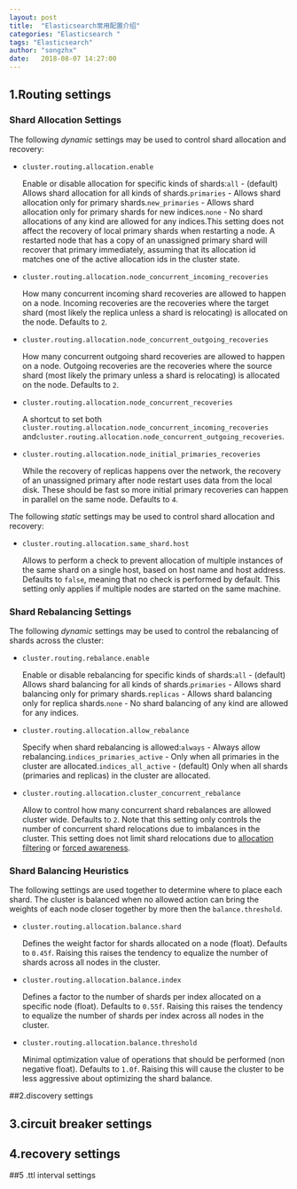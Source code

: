 ```yaml
---
layout: post
title:  "Elasticsearch常用配置介绍"
categories: "Elasticsearch "
tags: "Elasticsearch"
author: "songzhx"
date:   2018-08-07 14:27:00
---
```




## 1.Routing settings

### Shard Allocation Settings

The following *dynamic* settings may be used to control shard allocation and recovery:

- `cluster.routing.allocation.enable`

  Enable or disable allocation for specific kinds of shards:`all` - (default) Allows shard allocation for all kinds of shards.`primaries` - Allows shard allocation only for primary shards.`new_primaries` - Allows shard allocation only for primary shards for new indices.`none` - No shard allocations of any kind are allowed for any indices.This setting does not affect the recovery of local primary shards when restarting a node. A restarted node that has a copy of an unassigned primary shard will recover that primary immediately, assuming that its allocation id matches one of the active allocation ids in the cluster state.

- `cluster.routing.allocation.node_concurrent_incoming_recoveries`

  How many concurrent incoming shard recoveries are allowed to happen on a node. Incoming recoveries are the recoveries where the target shard (most likely the replica unless a shard is relocating) is allocated on the node. Defaults to `2`.

- `cluster.routing.allocation.node_concurrent_outgoing_recoveries`

  How many concurrent outgoing shard recoveries are allowed to happen on a node. Outgoing recoveries are the recoveries where the source shard (most likely the primary unless a shard is relocating) is allocated on the node. Defaults to `2`.

- `cluster.routing.allocation.node_concurrent_recoveries`

  A shortcut to set both `cluster.routing.allocation.node_concurrent_incoming_recoveries` and`cluster.routing.allocation.node_concurrent_outgoing_recoveries`.

- `cluster.routing.allocation.node_initial_primaries_recoveries`

  While the recovery of replicas happens over the network, the recovery of an unassigned primary after node restart uses data from the local disk. These should be fast so more initial primary recoveries can happen in parallel on the same node. Defaults to `4`.

The following *static* settings may be used to control shard allocation and recovery:

- `cluster.routing.allocation.same_shard.host`

  Allows to perform a check to prevent allocation of multiple instances of the same shard on a single host, based on host name and host address. Defaults to `false`, meaning that no check is performed by default. This setting only applies if multiple nodes are started on the same machine.

### Shard Rebalancing Settings

The following *dynamic* settings may be used to control the rebalancing of shards across the cluster:

- `cluster.routing.rebalance.enable`

  Enable or disable rebalancing for specific kinds of shards:`all` - (default) Allows shard balancing for all kinds of shards.`primaries` - Allows shard balancing only for primary shards.`replicas` - Allows shard balancing only for replica shards.`none` - No shard balancing of any kind are allowed for any indices.

- `cluster.routing.allocation.allow_rebalance`

  Specify when shard rebalancing is allowed:`always` - Always allow rebalancing.`indices_primaries_active` - Only when all primaries in the cluster are allocated.`indices_all_active` - (default) Only when all shards (primaries and replicas) in the cluster are allocated.

- `cluster.routing.allocation.cluster_concurrent_rebalance`

  Allow to control how many concurrent shard rebalances are allowed cluster wide. Defaults to `2`. Note that this setting only controls the number of concurrent shard relocations due to imbalances in the cluster. This setting does not limit shard relocations due to [allocation filtering](https://www.elastic.co/guide/en/elasticsearch/reference/5.2/allocation-filtering.html) or [forced awareness](https://www.elastic.co/guide/en/elasticsearch/reference/5.2/allocation-awareness.html#forced-awareness).

### Shard Balancing Heuristics

The following settings are used together to determine where to place each shard. The cluster is balanced when no allowed action can bring the weights of each node closer together by more then the `balance.threshold`.

- `cluster.routing.allocation.balance.shard`

  Defines the weight factor for shards allocated on a node (float). Defaults to `0.45f`. Raising this raises the tendency to equalize the number of shards across all nodes in the cluster.

- `cluster.routing.allocation.balance.index`

  Defines a factor to the number of shards per index allocated on a specific node (float). Defaults to `0.55f`. Raising this raises the tendency to equalize the number of shards per index across all nodes in the cluster.

- `cluster.routing.allocation.balance.threshold`

  Minimal optimization value of operations that should be performed (non negative float). Defaults to `1.0f`. Raising this will cause the cluster to be less aggressive about optimizing the shard balance.



##2.discovery settings



## 3.circuit breaker settings



## 4.recovery settings



##5 .ttl interval settings 

